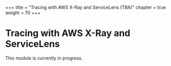 +++
title = "Tracing with AWS X-Ray and ServiceLens (TBA)"
chapter = true
weight = 70
+++

# Tracing with AWS X-Ray and ServiceLens

This module is currently in progress.